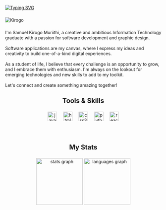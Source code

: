 
[![Typing SVG](https://readme-typing-svg.demolab.com?font=Fira+Code&weight=550&size=25&pause=1000&color=E9C41B&width=435&lines=Hello%2C+I+am+Samuel+Kirogo;I+am+a+Software+Developer;I+am+a+Graphic+Designer)](https://git.io/typing-svg)

###

<p align="left"> <img
    src="https://komarev.com/ghpvc/?username=Kirogo&label=Profile%20views&color=0e75b6&style=flat"
    alt="Kirogo" />
</p>

###

<p align="left">I'm Samuel Kirogo Muriithi, a creative and ambitious Information Technology graduate with a passion for software development and graphic design. <br><br>Software applications are my canvas, where I express my ideas and creativity to build one-of-a-kind digital experiences.<br><br>As a student of life, I believe that every challenge is an opportunity to grow, and I embrace them with enthusiasm. I'm always on the lookout for emerging technologies and new skills to add to my toolkit.<br><br>Let's connect and create something amazing together!</p>

###

<h2 align="center">Tools & Skills</h2>

###

<div align="center">
  <img src="https://skillicons.dev/icons?i=js" height="30" alt="javascript logo"  />
  <img width="12" />
  <img src="https://skillicons.dev/icons?i=html" height="30" alt="html5 logo"  />
  <img width="12" />
  <img src="https://skillicons.dev/icons?i=css" height="30" alt="css3 logo"  />
  <img width="12" />
  <img src="https://skillicons.dev/icons?i=py" height="30" alt="python logo"  />
  <img width="12" />
  <img src="https://cdn.jsdelivr.net/gh/devicons/devicon/icons/react/react-original.svg" height="30" alt="react logo"  />
</div>

###

<br clear="both">


<h2 align="center">My Stats</h2>

###

<div align="center">
  <img src="https://github-readme-stats.vercel.app/api?username=Kirogo&hide_title=false&hide_rank=false&show_icons=true&include_all_commits=true&count_private=true&disable_animations=false&theme=radical&locale=en&hide_border=false" height="150" alt="stats graph"  />
  <img src="https://github-readme-stats.vercel.app/api/top-langs?username=Kirogo&locale=en&hide_title=false&layout=compact&card_width=320&langs_count=5&theme=radical&hide_border=false" height="150" alt="languages graph"  />
</div>

###

<br clear="both">


<br clear="both">


###
